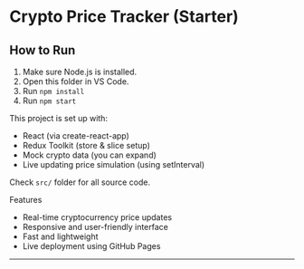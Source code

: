 
# Crypto Price Tracker (Starter)

## How to Run

1. Make sure Node.js is installed.
2. Open this folder in VS Code.
3. Run `npm install`
4. Run `npm start`

This project is set up with:
- React (via create-react-app)
- Redux Toolkit (store & slice setup)
- Mock crypto data (you can expand)
- Live updating price simulation (using setInterval)

Check `src/` folder for all source code.


 Features
- Real-time cryptocurrency price updates
- Responsive and user-friendly interface
- Fast and lightweight
- Live deployment using GitHub Pages

---
